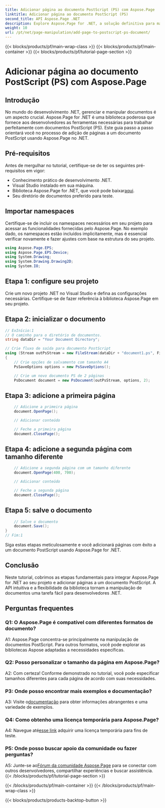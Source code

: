 ```yaml
---
title: Adicionar página ao documento PostScript (PS) com Aspose.Page
linktitle: Adicionar página ao documento PostScript (PS)
second_title: API Aspose.Page .NET
description: Explore Aspose.Page for .NET, a solução definitiva para manipulação perfeita de documentos PostScript em seus projetos .NET.
weight: 10
url: /pt/net/page-manipulation/add-page-to-postscript-ps-document/
---
```


{{< blocks/products/pf/main-wrap-class >}}
{{< blocks/products/pf/main-container >}}
{{< blocks/products/pf/tutorial-page-section >}}

# Adicionar página ao documento PostScript (PS) com Aspose.Page

## Introdução

No mundo do desenvolvimento .NET, gerenciar e manipular documentos é um aspecto crucial. Aspose.Page for .NET é uma biblioteca poderosa que fornece aos desenvolvedores as ferramentas necessárias para trabalhar perfeitamente com documentos PostScript (PS). Este guia passo a passo orientará você no processo de adição de páginas a um documento PostScript usando Aspose.Page no .NET.

## Pré-requisitos

Antes de mergulhar no tutorial, certifique-se de ter os seguintes pré-requisitos em vigor:

- Conhecimento prático de desenvolvimento .NET.
- Visual Studio instalado em sua máquina.
-  Biblioteca Aspose.Page for .NET, que você pode baixar[aqui](https://releases.aspose.com/page/net/).
- Seu diretório de documentos preferido para teste.

## Importar namespaces

Certifique-se de incluir os namespaces necessários em seu projeto para acessar as funcionalidades fornecidas pelo Aspose.Page. No exemplo dado, os namespaces estão incluídos implicitamente, mas é essencial verificar novamente e fazer ajustes com base na estrutura do seu projeto.

```csharp
using Aspose.Page.EPS;
using Aspose.Page.EPS.Device;
using System.Drawing;
using System.Drawing.Drawing2D;
using System.IO;
```

## Etapa 1: configure seu projeto

Crie um novo projeto .NET no Visual Studio e defina as configurações necessárias. Certifique-se de fazer referência à biblioteca Aspose.Page em seu projeto.

## Etapa 2: inicializar o documento

```csharp
// ExInício:1
// O caminho para o diretório de documentos.
string dataDir = "Your Document Directory";

// Crie fluxo de saída para documento PostScript
using (Stream outPsStream = new FileStream(dataDir + "document1.ps", FileMode.Create))
{
    // Crie opções de salvamento com tamanho A4
    PsSaveOptions options = new PsSaveOptions();

    // Crie um novo documento PS de 2 páginas
    PsDocument document = new PsDocument(outPsStream, options, 2);
```

## Etapa 3: adicione a primeira página

```csharp
    // Adicione a primeira página
    document.OpenPage();

    // Adicionar conteúdo

    // Feche a primeira página
    document.ClosePage();
```

## Etapa 4: adicione a segunda página com tamanho diferente

```csharp
    // Adicione a segunda página com um tamanho diferente
    document.OpenPage(400, 700);

    // Adicionar conteúdo

    // Feche a segunda página
    document.ClosePage();
```

## Etapa 5: salve o documento

```csharp
    // Salve o documento
    document.Save();
}
// Fim:1
```

Siga estas etapas meticulosamente e você adicionará páginas com êxito a um documento PostScript usando Aspose.Page for .NET.

## Conclusão

Neste tutorial, cobrimos as etapas fundamentais para integrar Aspose.Page for .NET ao seu projeto e adicionar páginas a um documento PostScript. A API intuitiva e a flexibilidade da biblioteca tornam a manipulação de documentos uma tarefa fácil para desenvolvedores .NET.

## Perguntas frequentes

### Q1: O Aspose.Page é compatível com diferentes formatos de documento?

A1: Aspose.Page concentra-se principalmente na manipulação de documentos PostScript. Para outros formatos, você pode explorar as bibliotecas Aspose adaptadas a necessidades específicas.

### Q2: Posso personalizar o tamanho da página em Aspose.Page?

A2: Com certeza! Conforme demonstrado no tutorial, você pode especificar tamanhos diferentes para cada página de acordo com suas necessidades.

### P3: Onde posso encontrar mais exemplos e documentação?

 A3: Visite o[documentação](https://reference.aspose.com/page/net/) para obter informações abrangentes e uma variedade de exemplos.

### Q4: Como obtenho uma licença temporária para Aspose.Page?

 A4: Navegue até[esse link](https://purchase.aspose.com/temporary-license/) adquirir uma licença temporária para fins de teste.

### P5: Onde posso buscar apoio da comunidade ou fazer perguntas?

 A5: Junte-se ao[Fórum da comunidade Aspose.Page](https://forum.aspose.com/c/page/39) para se conectar com outros desenvolvedores, compartilhar experiências e buscar assistência.
{{< /blocks/products/pf/tutorial-page-section >}}

{{< /blocks/products/pf/main-container >}}
{{< /blocks/products/pf/main-wrap-class >}}

{{< blocks/products/products-backtop-button >}}
